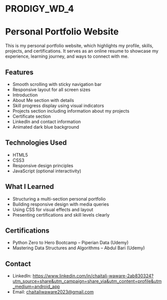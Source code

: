 # PRODIGY_WD_4

# Personal Portfolio Website

This is my personal portfolio website, which highlights my profile, skills, projects, and certifications. It serves as an online resume to showcase my experience, learning journey, and ways to connect with me.


## Features

- Smooth scrolling with sticky navigation bar
- Responsive layout for all screen sizes
- Introduction
- About Me section with details
- Skill progress display using visual indicators
- Projects section including information about my projects
- Certificate section 
- LinkedIn and contact information
- Animated dark blue background


## Technologies Used

- HTML5  
- CSS3  
- Responsive design principles  
- JavaScript (optional interactivity)


## What I Learned

- Structuring a multi-section personal portfolio
- Building responsive design with media queries
- Using CSS for visual effects and layout
- Presenting certifications and skill levels clearly

## Certifications

- Python Zero to Hero Bootcamp – Piperian Data (Udemy)
- Mastering Data Structures and Algorithms – Abdul Bari (Udemy)

## Contact

- LinkedIn: https://www.linkedin.com/in/chaitali-waware-2ab830324?utm_source=share&utm_campaign=share_via&utm_content=profile&utm_medium=android_app
- Email: chaitaliwaware2023@gmail.com


